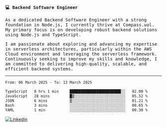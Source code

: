 
<samp>
  
#### 💻 Backend Software Engineer

As a dedicated Backend Software Engineer with a strong foundation in Node.js, I currently thrive at Compass.uol. My primary focus is on developing robust backend solutions using Node.js and TypeScript.

I am passionate about exploring and advancing my expertise in serverless architectures, particularly within the AWS Cloud environment and leveraging the serverless framework. Continuously seeking to improve my skills and knowledge, I am committed to delivering high-quality, scalable, and efficient backend systems.

---

<!--START_SECTION:waka-->

```txt
From: 06 March 2025 - To: 13 March 2025

TypeScript   8 hrs 1 min     ███████████████████████░░   92.00 %
JavaScript   28 mins         █▒░░░░░░░░░░░░░░░░░░░░░░░   05.52 %
JSON         6 mins          ▒░░░░░░░░░░░░░░░░░░░░░░░░   01.21 %
Bash         3 mins          ░░░░░░░░░░░░░░░░░░░░░░░░░   00.65 %
YAML         1 min           ░░░░░░░░░░░░░░░░░░░░░░░░░   00.30 %
```

<!--END_SECTION:waka-->
  
</samp>

[![Linkedin](https://img.shields.io/badge/-Mateus%20Garcia-c080ff?style=flat-square&logo=Linkedin&logoColor=white&link=https://www.linkedin.com/in/mpgxc)](https://www.linkedin.com/in/mateusogarcia) 

